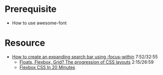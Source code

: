 # Prerequisite
- How to use awesome-font


# Resource

- [How to create an expanding search bar using :focus-within](https://www.youtube.com/watch?v=DonxmmWW7Tk)  7:52/32:55
  - [Floats, Flexbox, Grid? The progression of CSS layouts](https://www.youtube.com/watch?v=R7gqJkdc5dM) 2:15/26:59
  - [Flexbox CSS In 20 Minutes](https://www.youtube.com/watch?v=JJSoEo8JSnc)